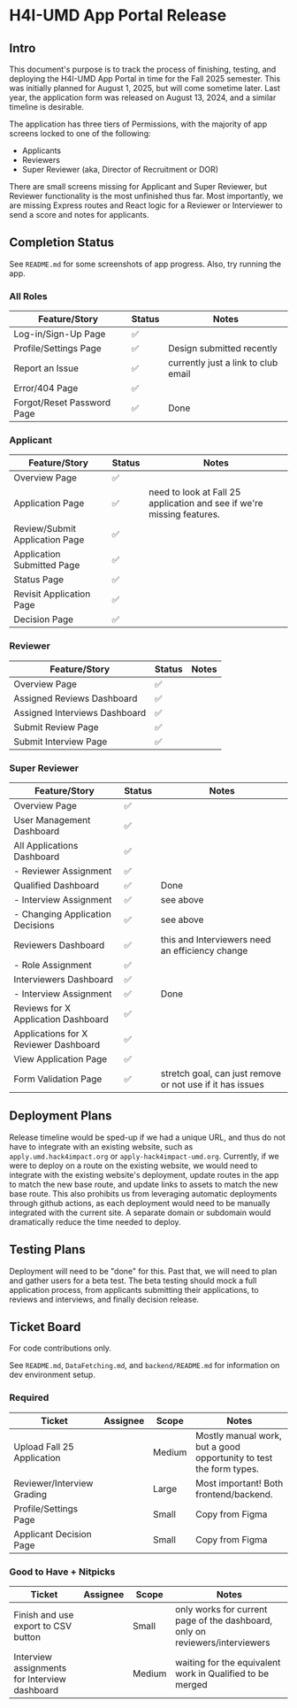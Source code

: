 # H4I-UMD App Portal Release

## Intro

This document's purpose is to track the process of finishing, testing, and deploying the H4I-UMD App Portal in time for the Fall 2025 semester. This was initially planned for August 1, 2025, but will come sometime later. Last year, the application form was released on August 13, 2024, and a similar timeline is desirable.

The application has three tiers of Permissions, with the majority of app screens locked to one of the following:

- Applicants
- Reviewers
- Super Reviewer (aka, Director of Recruitment or DOR)

There are small screens missing for Applicant and Super Reviewer, but Reviewer functionality is the most unfinished thus far. Most importantly, we are missing Express routes and React logic for a Reviewer or Interviewer to send a score and notes for applicants.

## Completion Status

See `README.md` for some screenshots of app progress. Also, try running the app.

### All Roles

| Feature/Story              | Status | Notes                               |
| -------------------------- | ------ | ----------------------------------- |
| Log-in/Sign-Up Page        | ✅     |                                     |
| Profile/Settings Page      | ✅     | Design submitted recently           |
| Report an Issue            | ✅     | currently just a link to club email |
| Error/404 Page             | ✅     |                                     |
| Forgot/Reset Password Page | ✅     | Done                                |

### Applicant

| Feature/Story                  | Status | Notes                                                                  |
| ------------------------------ | ------ | ---------------------------------------------------------------------- |
| Overview Page                  | ✅     |                                                                        |
| Application Page               | ✅     | need to look at Fall 25 application and see if we're missing features. |
| Review/Submit Application Page | ✅     |                                                                        |
| Application Submitted Page     | ✅     |                                                                        |
| Status Page                    | ✅     |                                                                        |
| Revisit Application Page       | ✅     |                                                                        |
| Decision Page                  | ✅     |                                                                        |

### Reviewer

| Feature/Story                 | Status | Notes                                                                         |
| ----------------------------- | ------ | ----------------------------------------------------------------------------- |
| Overview Page                 | ✅     |                                                                               |
| Assigned Reviews Dashboard    | ✅     |                                                                               |
| Assigned Interviews Dashboard | ✅     |                                                                               |
| Submit Review Page            | ✅     |                                                                               |
| Submit Interview Page         | ✅     |                                                                                |

### Super Reviewer

| Feature/Story                         | Status | Notes                                                     |
| ------------------------------------- | ------ | --------------------------------------------------------- |
| Overview Page                         | ✅     |                                                           |
| User Management Dashboard             | ✅     |                                                           |
| All Applications Dashboard            | ✅     |                                                           |
| - Reviewer Assignment                 | ✅     |                                                           |
| Qualified Dashboard                   | ✅     | Done                                                      |
| - Interview Assignment                | ✅     | see above                                                 |
| - Changing Application Decisions      | ✅     | see above                                                 |
| Reviewers Dashboard                   | ✅     | this and Interviewers need an efficiency change           |
| - Role Assignment                     | ✅     |                                                           |
| Interviewers Dashboard                | ✅     |                                                           |
| - Interview Assignment                | ✅     | Done                                                      |
| Reviews for X Application Dashboard   | ✅     |                                                           |
| Applications for X Reviewer Dashboard | ✅     |                                                           |
| View Application Page                 | ✅     |                                                           |
| Form Validation Page                  | ✅     | stretch goal, can just remove or not use if it has issues |

## Deployment Plans

Release timeline would be sped-up if we had a unique URL, and thus do not have to integrate with an existing website, such as `apply.umd.hack4impact.org` or `apply-hack4impact-umd.org`. Currently, if we were to deploy on a route on the existing website, we would need to integrate with the existing website's deployment, update routes in the app to match the new base route, and update links to assets to match the new base route. This also prohibits us from leveraging automatic deployments through github actions, as each deployment would need to be manually integrated with the current site. A separate domain or subdomain would dramatically reduce the time needed to deploy.

## Testing Plans

Deployment will need to be "done" for this. Past that, we will need to plan and gather users for a beta test. The beta testing should mock a full application process, from applicants submitting their applications, to reviews and interviews, and finally decision release.

## Ticket Board

For code contributions only.

See `README.md`, `DataFetching.md`, and `backend/README.md` for information on dev environment setup.

### Required

| Ticket                     | Assignee | Scope  | Notes                                                              |
| -------------------------- | -------- | ------ | ------------------------------------------------------------------ |
| Upload Fall 25 Application |          | Medium | Mostly manual work, but a good opportunity to test the form types. |
| Reviewer/Interview Grading |          | Large  | Most important! Both frontend/backend.                             |
| Profile/Settings Page      |          | Small  | Copy from Figma                                                    |
| Applicant Decision Page    |          | Small  | Copy from Figma                                                    |

### Good to Have + Nitpicks

| Ticket                                        | Assignee | Scope  | Notes                                                                        |
| --------------------------------------------- | -------- | ------ | ---------------------------------------------------------------------------- |
| Finish and use export to CSV button           |          | Small  | only works for current page of the dashboard, only on reviewers/interviewers |
| Interview assignments for Interview dashboard |          | Medium | waiting for the equivalent work in Qualified to be merged                    |
